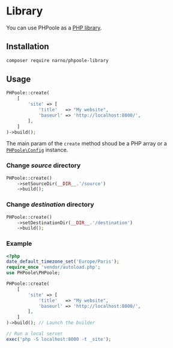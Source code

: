 <!--
repository: https://github.com/PHPoole/PHPoole-library/edit/master/docs/
file: 5.Library.md
alias: documentation/5-library
description: "You can use PHPoole as a PHP library."
-->
# Library

You can use PHPoole as a [PHP library](https://github.com/PHPoole/PHPoole-library).

## Installation

```bash
composer require narno/phpoole-library
```

## Usage

```php
PHPoole::create(
    [
        'site' => [
            'title'   => "My website",
            'baseurl' => 'http://localhost:8000/',
        ],
    ]
)->build();
```

The main param of the `create` method shoud be a PHP array or a [`PHPoole\Config`](https://github.com/PHPoole/PHPoole-library/blob/master/src/Config.php) instance.

### Change _source_ directory

```php
PHPoole::create()
    ->setSourceDir(__DIR__.'/source')
    ->build();
```

### Change _destination_ directory

```php
PHPoole::create()
    ->setDestinationDir(__DIR__.'/destination')
    ->build();
```

### Example
```php
<?php
date_default_timezone_set('Europe/Paris');
require_once 'vendor/autoload.php';
use PHPoole\PHPoole;

PHPoole::create(
    [
        'site' => [
            'title'   => "My website",
            'baseurl' => 'http://localhost:8000/',
        ],
    ]
)->build(); // Launch the builder

// Run a local server
exec('php -S localhost:8000 -t _site');
```
